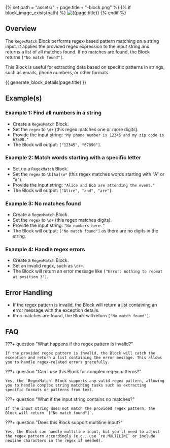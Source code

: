{% set path = "assets/" + page.title + "-block.png" %}
{% if block_image_exists(path) %}
![{{page.title}}]({{path}})
{% endif %}

## Overview
The `RegexMatch` Block performs regex-based pattern matching on a string input. It applies the provided regex expression to the input string and returns a list of all matches found. If no matches are found, the Block returns `["No match found"]`.

This Block is useful for extracting data based on specific patterns in strings, such as emails, phone numbers, or other formats.

{{ generate_block_details(page.title) }}

## Example(s)

### Example 1: Find all numbers in a string
- Create a `RegexMatch` Block.
- Set the `regex` to `\d+` (this regex matches one or more digits).
- Provide the input string: `"My phone number is 12345 and my zip code is 67890."`
- The Block will output: `["12345", "67890"]`.

### Example 2: Match words starting with a specific letter
- Set up a `RegexMatch` Block.
- Set the `regex` to `\b[Aa]\w*` (this regex matches words starting with "A" or "a").
- Provide the input string: `"Alice and Bob are attending the event."`
- The Block will output: `["Alice", "and", "are"]`.

### Example 3: No matches found
- Create a `RegexMatch` Block.
- Set the `regex` to `\d+` (this regex matches digits).
- Provide the input string: `"No numbers here."`
- The Block will output: `["No match found"]` as there are no digits in the string.

### Example 4: Handle regex errors
- Create a `RegexMatch` Block.
- Set an invalid regex, such as `\d++`.
- The Block will return an error message like `["Error: nothing to repeat at position 3"]`.

## Error Handling
- If the regex pattern is invalid, the Block will return a list containing an error message with the exception details.
- If no matches are found, the Block will return `["No match found"]`.

## FAQ

???+ question "What happens if the regex pattern is invalid?"
    
    If the provided regex pattern is invalid, the Block will catch the exception and return a list containing the error message. This allows you to handle regex-related errors gracefully.

???+ question "Can I use this Block for complex regex patterns?"
    
    Yes, the `RegexMatch` Block supports any valid regex pattern, allowing you to handle complex string matching tasks such as extracting specific formats or patterns from text.

???+ question "What if the input string contains no matches?"
    
    If the input string does not match the provided regex pattern, the Block will return `["No match found"]`.

???+ question "Does this Block support multiline input?"
    
    Yes, the Block can handle multiline input, but you'll need to adjust the regex pattern accordingly (e.g., use `re.MULTILINE` or include newline characters in the regex if needed).